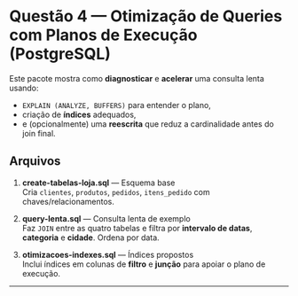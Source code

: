 # Questão 4 — Otimização de Queries com Planos de Execução (PostgreSQL)

Este pacote mostra como **diagnosticar** e **acelerar** uma consulta lenta usando:
- `EXPLAIN (ANALYZE, BUFFERS)` para entender o plano,
- criação de **índices** adequados,
- e (opcionalmente) uma **reescrita** que reduz a cardinalidade antes do join final.

## Arquivos

1. **create-tabelas-loja.sql** — Esquema base  
   Cria `clientes`, `produtos`, `pedidos`, `itens_pedido` com chaves/relacionamentos.

2. **query-lenta.sql** — Consulta lenta de exemplo  
   Faz `JOIN` entre as quatro tabelas e filtra por **intervalo de datas**, **categoria** e **cidade**. Ordena por data. 

3. **otimizacoes-indexes.sql** — Índices propostos  
   Inclui índices em colunas de **filtro** e **junção** para apoiar o plano de execução.

---
